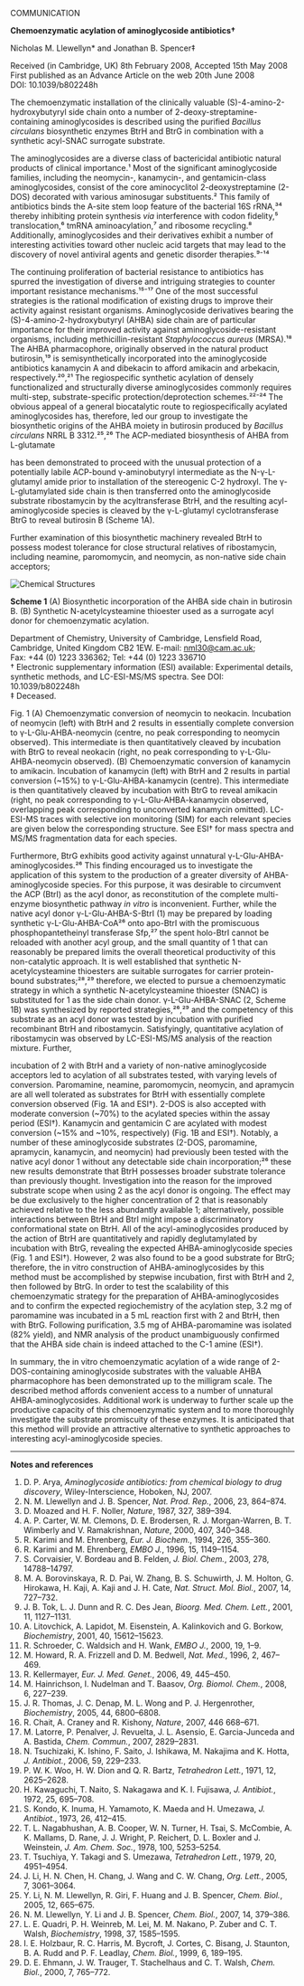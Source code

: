 
COMMUNICATION

**Chemoenzymatic acylation of aminoglycoside antibiotics†**

Nicholas M. Llewellyn* and Jonathan B. Spencer‡

Received (in Cambridge, UK) 8th February 2008, Accepted 15th May 2008  
First published as an Advance Article on the web 20th June 2008  
DOI: 10.1039/b802248h

The chemoenzymatic installation of the clinically valuable (S)-4-amino-2-hydroxybutyryl side chain onto a number of 2-deoxy-streptamine-containing aminoglycosides is described using the purified *Bacillus circulans* biosynthetic enzymes BtrH and BtrG in combination with a synthetic acyl-SNAC surrogate substrate.

The aminoglycosides are a diverse class of bactericidal antibiotic natural products of clinical importance.¹ Most of the significant aminoglycoside families, including the neomycin-, kanamycin-, and gentamicin-class aminoglycosides, consist of the core aminocyclitol 2-deoxystreptamine (2-DOS) decorated with various aminosugar substituents.² This family of antibiotics binds the A-site stem loop feature of the bacterial 16S rRNA,³⁴ thereby inhibiting protein synthesis *via* interference with codon fidelity,⁵ translocation,⁶ tmRNA aminoacylation,⁷ and ribosome recycling.⁸ Additionally, aminoglycosides and their derivatives exhibit a number of interesting activities toward other nucleic acid targets that may lead to the discovery of novel antiviral agents and genetic disorder therapies.⁹⁻¹⁴

The continuing proliferation of bacterial resistance to antibiotics has spurred the investigation of diverse and intriguing strategies to counter important resistance mechanisms.¹⁵⁻¹⁷ One of the most successful strategies is the rational modification of existing drugs to improve their activity against resistant organisms. Aminoglycoside derivatives bearing the (S)-4-amino-2-hydroxybutyryl (AHBA) side chain are of particular importance for their improved activity against aminoglycoside-resistant organisms, including methicillin-resistant *Staphylococcus aureus* (MRSA).¹⁸ The AHBA pharmacophore, originally observed in the natural product butirosin,¹⁹ is semisynthetically incorporated into the aminoglycoside antibiotics kanamycin A and dibekacin to afford amikacin and arbekacin, respectively.²⁰,²¹ The regiospecific synthetic acylation of densely functionalized and structurally diverse aminoglycosides commonly requires multi-step, substrate-specific protection/deprotection schemes.²²⁻²⁴ The obvious appeal of a general biocatalytic route to regiospecifically acylated aminoglycosides has, therefore, led our group to investigate the biosynthetic origins of the AHBA moiety in butirosin produced by *Bacillus circulans* NRRL B 3312.²⁵,²⁶ The ACP-mediated biosynthesis of AHBA from L-glutamate

has been demonstrated to proceed with the unusual protection of a potentially labile ACP-bound γ-aminobutyryl intermediate as the N-γ-L-glutamyl amide prior to installation of the stereogenic C-2 hydroxyl. The γ-L-glutamylated side chain is then transferred onto the aminoglycoside substrate ribostamycin by the acyltransferase BtrH, and the resulting acyl-aminoglycoside species is cleaved by the γ-L-glutamyl cyclotransferase BtrG to reveal butirosin B (Scheme 1A).

Further examination of this biosynthetic machinery revealed BtrH to possess modest tolerance for close structural relatives of ribostamycin, including neamine, paromomycin, and neomycin, as non-native side chain acceptors;

![Chemical Structures](https://i.imgur.com/chemical_structures.png)

**Scheme 1** (A) Biosynthetic incorporation of the AHBA side chain in butirosin B. (B) Synthetic N-acetylcysteamine thioester used as a surrogate acyl donor for chemoenzymatic acylation.

Department of Chemistry, University of Cambridge, Lensfield Road,  
Cambridge, United Kingdom CB2 1EW. E-mail: nml30@cam.ac.uk;  
Fax: +44 (0) 1223 336362; Tel: +44 (0) 1223 336710  
† Electronic supplementary information (ESI) available: Experimental details, synthetic methods, and LC-ESI-MS/MS spectra. See DOI: 10.1039/b802248h  
‡ Deceased.

Fig. 1 (A) Chemoenzymatic conversion of neomycin to neokacin. Incubation of neomycin (left) with BtrH and 2 results in essentially complete conversion to γ-L-Glu-AHBA-neomycin (centre, no peak corresponding to neomycin observed). This intermediate is then quantitatively cleaved by incubation with BtrG to reveal neokacin (right, no peak corresponding to γ-L-Glu-AHBA-neomycin observed). (B) Chemoenzymatic conversion of kanamycin to amikacin. Incubation of kanamycin (left) with BtrH and 2 results in partial conversion (~15%) to γ-L-Glu-AHBA-kanamycin (centre). This intermediate is then quantitatively cleaved by incubation with BtrG to reveal amikacin (right, no peak corresponding to γ-L-Glu-AHBA-kanamycin observed, overlapping peak corresponding to unconverted kanamycin omitted). LC-ESI-MS traces with selective ion monitoring (SIM) for each relevant species are given below the corresponding structure. See ESI† for mass spectra and MS/MS fragmentation data for each species.

Furthermore, BtrG exhibits good activity against unnatural γ-L-Glu-AHBA-aminoglycosides.²⁶ This finding encouraged us to investigate the application of this system to the production of a greater diversity of AHBA-aminoglycoside species. For this purpose, it was desirable to circumvent the ACP (BtrI) as the acyl donor, as reconstitution of the complete multi-enzyme biosynthetic pathway *in vitro* is inconvenient. Further, while the native acyl donor γ-L-Glu-AHBA-S-BtrI (1) may be prepared by loading synthetic γ-L-Glu-AHBA-CoA²⁶ onto apo-BtrI with the promiscuous phosphopantetheinyl transferase Sfp,²⁷ the spent holo-BtrI cannot be reloaded with another acyl group, and the small quantity of 1 that can reasonably be prepared limits the overall theoretical productivity of this non-catalytic approach. It is well established that synthetic N-acetylcysteamine thioesters are suitable surrogates for carrier protein-bound substrates;²⁸,²⁹ therefore, we elected to pursue a chemoenzymatic strategy in which a synthetic N-acetylcysteamine thioester (SNAC) is substituted for 1 as the side chain donor. γ-L-Glu-AHBA-SNAC (2, Scheme 1B) was synthesized by reported strategies,²⁶,²⁹ and the competency of this substrate as an acyl donor was tested by incubation with purified recombinant BtrH and ribostamycin. Satisfyingly, quantitative acylation of ribostamycin was observed by LC-ESI-MS/MS analysis of the reaction mixture. Further,

incubation of 2 with BtrH and a variety of non-native aminoglycoside acceptors led to acylation of all substrates tested, with varying levels of conversion. Paromamine, neamine, paromomycin, neomycin, and apramycin are all well tolerated as substrates for BtrH with essentially complete conversion observed (Fig. 1A and ESI†). 2-DOS is also accepted with moderate conversion (~70%) to the acylated species within the assay period (ESI†). Kanamycin and gentamicin C are acylated with modest conversion (~15% and ~10%, respectively) (Fig. 1B and ESI†). Notably, a number of these aminoglycoside substrates (2-DOS, paromamine, apramycin, kanamycin, and neomycin) had previously been tested with the native acyl donor 1 without any detectable side chain incorporation;²⁶ these new results demonstrate that BtrH possesses broader substrate tolerance than previously thought. Investigation into the reason for the improved substrate scope when using 2 as the acyl donor is ongoing. The effect may be due exclusively to the higher concentration of 2 that is reasonably achieved relative to the less abundantly available 1; alternatively, possible interactions between BtrH and BtrI might impose a discriminatory conformational state on BtrH. All of the acyl-aminoglycosides produced by the action of BtrH are quantitatively and rapidly deglutamylated by incubation with BtrG, revealing the expected AHBA-aminoglycoside species (Fig. 1 and ESI†). However, 2 was also found to be a good substrate for BtrG; therefore, the in vitro construction of AHBA-aminoglycosides by this method must be accomplished by stepwise incubation, first with BtrH and 2, then followed by BtrG. In order to test the scalability of this chemoenzymatic strategy for the preparation of AHBA-aminoglycosides and to confirm the expected regiochemistry of the acylation step, 3.2 mg of paromamine was incubated in a 5 mL reaction first with 2 and BtrH, then with BtrG. Following purification, 3.5 mg of AHBA-paromamine was isolated (82% yield), and NMR analysis of the product unambiguously confirmed that the AHBA side chain is indeed attached to the C-1 amine (ESI†).

In summary, the in vitro chemoenzymatic acylation of a wide range of 2-DOS-containing aminoglycoside substrates with the valuable AHBA pharmacophore has been demonstrated up to the milligram scale. The described method affords convenient access to a number of unnatural AHBA-aminoglycosides. Additional work is underway to further scale up the productive capacity of this chemoenzymatic system and to more thoroughly investigate the substrate promiscuity of these enzymes. It is anticipated that this method will provide an attractive alternative to synthetic approaches to interesting acyl-aminoglycoside species.

---

**Notes and references**

1. D. P. Arya, *Aminoglycoside antibiotics: from chemical biology to drug discovery*, Wiley-Interscience, Hoboken, NJ, 2007.
2. N. M. Llewellyn and J. B. Spencer, *Nat. Prod. Rep.*, 2006, 23, 864–874.
3. D. Moazed and H. F. Noller, *Nature*, 1987, 327, 389–394.
4. A. P. Carter, W. M. Clemons, D. E. Brodersen, R. J. Morgan-Warren, B. T. Wimberly and V. Ramakrishnan, *Nature*, 2000, 407, 340–348.
5. R. Karimi and M. Ehrenberg, *Eur. J. Biochem.*, 1994, 226, 355–360.
6. R. Karimi and M. Ehrenberg, *EMBO J.*, 1996, 15, 1149–1154.
7. S. Corvaisier, V. Bordeau and B. Felden, *J. Biol. Chem.*, 2003, 278, 14788–14797.
8. M. A. Borovinskaya, R. D. Pai, W. Zhang, B. S. Schuwirth, J. M. Holton, G. Hirokawa, H. Kaji, A. Kaji and J. H. Cate, *Nat. Struct. Mol. Biol.*, 2007, 14, 727–732.
9. J. B. Tok, L. J. Dunn and R. C. Des Jean, *Bioorg. Med. Chem. Lett.*, 2001, 11, 1127–1131.
10. A. Litovchick, A. Lapidot, M. Eisenstein, A. Kalinkovich and G. Borkow, *Biochemistry*, 2001, 40, 15612–15623.
11. R. Schroeder, C. Waldsich and H. Wank, *EMBO J.*, 2000, 19, 1–9.
12. M. Howard, R. A. Frizzell and D. M. Bedwell, *Nat. Med.*, 1996, 2, 467–469.
13. R. Kellermayer, *Eur. J. Med. Genet.*, 2006, 49, 445–450.
14. M. Hainrichson, I. Nudelman and T. Baasov, *Org. Biomol. Chem.*, 2008, 6, 227–239.
15. J. R. Thomas, J. C. Denap, M. L. Wong and P. J. Hergenrother, *Biochemistry*, 2005, 44, 6800–6808.
16. R. Chait, A. Craney and R. Kishony, *Nature*, 2007, 446 668–671.
17. M. Latorre, P. Penalver, J. Revuelta, J. L. Asensio, E. Garcia-Junceda and A. Bastida, *Chem. Commun.*, 2007, 2829–2831.
18. N. Tsuchizaki, K. Ishino, F. Saito, J. Ishikawa, M. Nakajima and K. Hotta, *J. Antibiot.*, 2006, 59, 229–233.
19. P. W. K. Woo, H. W. Dion and Q. R. Bartz, *Tetrahedron Lett.*, 1971, 12, 2625–2628.
20. H. Kawaguchi, T. Naito, S. Nakagawa and K. I. Fujisawa, *J. Antibiot.*, 1972, 25, 695–708.
21. S. Kondo, K. Inuma, H. Yamamoto, K. Maeda and H. Umezawa, *J. Antibiot.*, 1973, 26, 412–415.
22. T. L. Nagabhushan, A. B. Cooper, W. N. Turner, H. Tsai, S. McCombie, A. K. Mallams, D. Rane, J. J. Wright, P. Reichert, D. L. Boxler and J. Weinstein, *J. Am. Chem. Soc.*, 1978, 100, 5253–5254.
23. T. Tsuchiya, Y. Takagi and S. Umezawa, *Tetrahedron Lett.*, 1979, 20, 4951–4954.
24. J. Li, H. N. Chen, H. Chang, J. Wang and C. W. Chang, *Org. Lett.*, 2005, 7, 3061–3064.
25. Y. Li, N. M. Llewellyn, R. Giri, F. Huang and J. B. Spencer, *Chem. Biol.*, 2005, 12, 665–675.
26. N. M. Llewellyn, Y. Li and J. B. Spencer, *Chem. Biol.*, 2007, 14, 379–386.
27. L. E. Quadri, P. H. Weinreb, M. Lei, M. M. Nakano, P. Zuber and C. T. Walsh, *Biochemistry*, 1998, 37, 1585–1595.
28. I. E. Holzbaur, R. C. Harris, M. Bycroft, J. Cortes, C. Bisang, J. Staunton, B. A. Rudd and P. F. Leadlay, *Chem. Biol.*, 1999, 6, 189–195.
29. D. E. Ehmann, J. W. Trauger, T. Stachelhaus and C. T. Walsh, *Chem. Biol.*, 2000, 7, 765–772.
